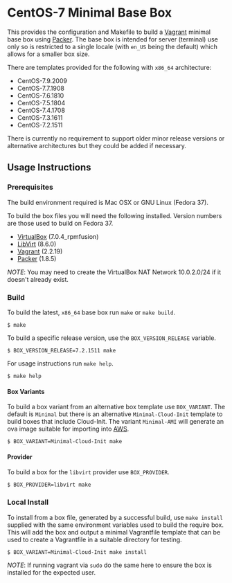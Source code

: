 # CentOS-7 Minimal Base Box

This provides the configuration and Makefile to build a [Vagrant](https://www.vagrantup.com) minimal base box using [Packer](https://www.packer.io). The base box is intended for server (terminal) use only so is restricted to a single locale (with `en_US` being the default) which allows for a smaller box size.

There are templates provided for the following with `x86_64` architecture:
- CentOS-7.9.2009
- CentOS-7.7.1908
- CentOS-7.6.1810
- CentOS-7.5.1804
- CentOS-7.4.1708
- CentOS-7.3.1611
- CentOS-7.2.1511

There is currently no requirement to support older minor release versions or alternative architectures but they could be added if necessary.

## Usage Instructions

### Prerequisites

The build environment required is Mac OSX or GNU Linux (Fedora 37).

To build the box files you will need the following installed. Version numbers are those used to build on Fedora 37.

- [VirtualBox](https://www.virtualbox.org) (7.0.4_rpmfusion)
- [LibVirt](https://libvirt.org) (8.6.0)
- [Vagrant](https://www.vagrantup.com) (2.2.19)
- [Packer](https://www.packer.io) (1.8.5)

_NOTE_: You may need to create the VirtualBox NAT Network 10.0.2.0/24 if it doesn't already exist.

### Build

To build the latest, `x86_64` base box run `make` or `make build`.

```
$ make
```

To build a specific release version, use the `BOX_VERSION_RELEASE` variable.

```
$ BOX_VERSION_RELEASE=7.2.1511 make
```

For usage instructions run `make help`.

```
$ make help
```

#### Box Variants

To build a box variant from an alternative box template use `BOX_VARIANT`. The default is `Minimal` but there is an alternative `Minimal-Cloud-Init` template to build boxes that include Cloud-Init. The variant `Minimal-AMI` will generate an ova image suitable for importing into [AWS](https://aws.amazon.com/).

```
$ BOX_VARIANT=Minimal-Cloud-Init make
```

#### Provider

To build a box for the `libvirt` provider use `BOX_PROVIDER`.

```
$ BOX_PROVIDER=libvirt make
```

### Local Install

To install from a box file, generated by a successful build, use `make install` supplied with the same environment variables used to build the require box. This will add the box and output a minimal Vagrantfile template that can be used to create a Vagrantfile in a suitable directory for testing.

```
$ BOX_VARIANT=Minimal-Cloud-Init make install
```

_NOTE_: If running vagrant via `sudo` do the same here to ensure the box is installed for the expected user.